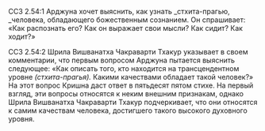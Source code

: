 ССЗ 2.54:1	Арджуна хочет выяснить, как узнать _стхита-прагью, _человека, обладающего божественным сознанием. Он спрашивает: «Как распознать его? Как он выражает свои мысли? Как сидит? Как ходит?»

ССЗ 2.54:2	Шрила Вишванатха Чакраварти Тхакур указывает в своем комментарии, что первым вопросом Арджуна пытается выяснить следующее: «Как описать того, кто находится на трансцендентном уровне _(стхита-прагья)._ Какими качествами обладает такой человек?» На этот вопрос Кришна даст ответ в пятьдесят пятом стихе. На первый взгляд, эти вопросы относятся к неким внешним признакам, однако Шрила Вишванатха Чакраварти Тхакур подчеркивает, что они относятся к самим качествам человека, достигшего такого высокого духовного уровня.